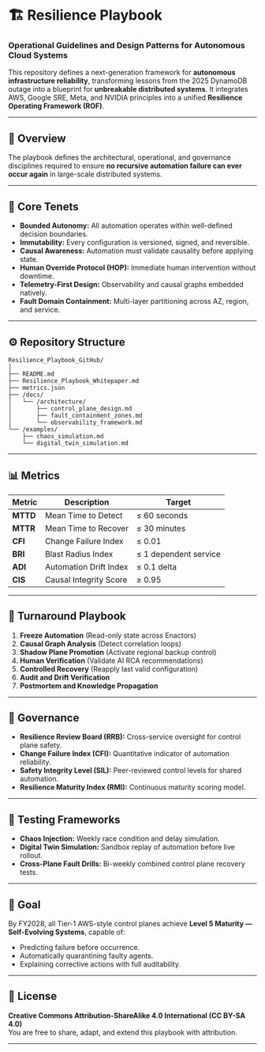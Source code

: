 # 🏗️ Resilience Playbook
### Operational Guidelines and Design Patterns for Autonomous Cloud Systems

This repository defines a next-generation framework for **autonomous infrastructure reliability**, transforming lessons from the 2025 DynamoDB outage into a blueprint for **unbreakable distributed systems**. It integrates AWS, Google SRE, Meta, and NVIDIA principles into a unified **Resilience Operating Framework (ROF)**.

---

## 📘 Overview

The playbook defines the architectural, operational, and governance disciplines required to ensure **no recursive automation failure can ever occur again** in large-scale distributed systems.

---

## 🧠 Core Tenets

- **Bounded Autonomy:** All automation operates within well-defined decision boundaries.
- **Immutability:** Every configuration is versioned, signed, and reversible.
- **Causal Awareness:** Automation must validate causality before applying state.
- **Human Override Protocol (HOP):** Immediate human intervention without downtime.
- **Telemetry-First Design:** Observability and causal graphs embedded natively.
- **Fault Domain Containment:** Multi-layer partitioning across AZ, region, and service.

---

## ⚙️ Repository Structure

```
Resilience_Playbook_GitHub/
│
├── README.md
├── Resilience_Playbook_Whitepaper.md
├── metrics.json
├── /docs/
│   └── /architecture/
│       ├── control_plane_design.md
│       ├── fault_containment_zones.md
│       └── observability_framework.md
└── /examples/
    ├── chaos_simulation.md
    └── digital_twin_simulation.md
```

---

## 📊 Metrics

| Metric | Description | Target |
|---------|-------------|--------|
| **MTTD** | Mean Time to Detect | ≤ 60 seconds |
| **MTTR** | Mean Time to Recover | ≤ 30 minutes |
| **CFI** | Change Failure Index | ≤ 0.01 |
| **BRI** | Blast Radius Index | ≤ 1 dependent service |
| **ADI** | Automation Drift Index | ≤ 0.1 delta |
| **CIS** | Causal Integrity Score | ≥ 0.95 |

---

## 🔁 Turnaround Playbook

1. **Freeze Automation** (Read-only state across Enactors)
2. **Causal Graph Analysis** (Detect correlation loops)
3. **Shadow Plane Promotion** (Activate regional backup control)
4. **Human Verification** (Validate AI RCA recommendations)
5. **Controlled Recovery** (Reapply last valid configuration)
6. **Audit and Drift Verification**
7. **Postmortem and Knowledge Propagation**

---

## 🧩 Governance

- **Resilience Review Board (RRB):** Cross-service oversight for control plane safety.
- **Change Failure Index (CFI):** Quantitative indicator of automation reliability.
- **Safety Integrity Level (SIL):** Peer-reviewed control levels for shared automation.
- **Resilience Maturity Index (RMI):** Continuous maturity scoring model.

---

## 🧪 Testing Frameworks

- **Chaos Injection:** Weekly race condition and delay simulation.
- **Digital Twin Simulation:** Sandbox replay of automation before live rollout.
- **Cross-Plane Fault Drills:** Bi-weekly combined control plane recovery tests.

---

## 🧭 Goal

By FY2028, all Tier-1 AWS-style control planes achieve **Level 5 Maturity — Self-Evolving Systems**, capable of:
- Predicting failure before occurrence.
- Automatically quarantining faulty agents.
- Explaining corrective actions with full auditability.

---

## 📜 License

**Creative Commons Attribution-ShareAlike 4.0 International (CC BY-SA 4.0)**  
You are free to share, adapt, and extend this playbook with attribution.

---
